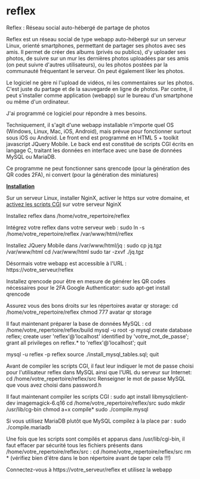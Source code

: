 # reflex

Reflex : Réseau social auto-hébergé de partage de photos

Reflex est un réseau social de type webapp auto-hébergé sur un serveur Linux, orienté smartphones, permettant de partager ses photos avec ses amis. Il permet de créer des albums (privés ou publics), d'y uploader ses photos, de suivre sur un mur les dernières photos uploadées par ses amis (on peut suivre d'autres utilisateurs), ou les photos postées par la communauté fréquentant le serveur. On peut également liker les photos.

Le logiciel ne gère ni l'upload de vidéos, ni les commentaires sur les photos. C'est juste du partage et de la sauvegarde en ligne de photos. Par contre, il peut s'installer comme application (webapp) sur le bureau d'un smartphone ou même d'un ordinateur.

J'ai programmé ce logiciel pour répondre à mes besoins.

Techniquement, il s'agit d'une webapp installable n'importe quel OS (Windows, Linux, Mac, iOS, Android), mais prévue pour fonctionner surtout sous iOS ou Android. Le front end est programmé en HTML 5 + toolkit javascript JQuery Mobile. Le back end est constitué de scripts CGI écrits en langage C, traitant les données en interface avec une base de données MySQL ou MariaDB.

Ce programme ne peut fonctionner sans qrencode (pour la génération des QR codes 2FA), ni convert (pour la génération des miniatures)

<strong><u>Installation</u></strong>

Sur un serveur Linux, installer NginX, activer le https sur votre domaine, et <a href="https://techexpert.tips/nginx/nginx-shell-script-cgi/">activez les scripts CGI</a> sur votre serveur NginX

Installez reflex dans /home/votre_repertoire/reflex

Intégrez votre reflex dans votre serveur web :
sudo ln -s /home/votre_repertoire/reflex /var/www/html/reflex

Installez JQuery Mobile dans /var/www/html/jq :
sudo cp jq.tgz /var/www/html
cd /var/www/html
sudo tar -zxvf ./jq.tgz

Désormais votre webapp est accessible à l'URL : https://votre_serveur/reflex

Installez qrencode pour être en mesure de générer les QR codes nécessaires pour le 2FA Google Authenticator:
sudo apt-get install qrencode

Assurez vous des bons droits sur les répertoires avatar qr storage:
cd /home/votre_repertoire/reflex
chmod 777 avatar qr storage

Il faut maintenant préparer la base de données MySQL :
cd /home/votre_repertoire/reflex/build
mysql -u root -p mysql
create database reflex;
create user 'reflex'@'localhost' identified by 'votre_mot_de_passe';
grant all privileges on reflex.* to 'reflex'@'localhost';
quit

mysql -u reflex -p reflex
source ./install_mysql_tables.sql;
quit

Avant de compiler les scripts CGI, il faut leur indiquer le mot de passe choisi pour l'utilisateur reflex dans MySQL ainsi que l'URL du serveur sur Internet:
cd /home/votre_repertoire/reflex/src
Renseigner le mot de passe MySQL que vous avez choisi dans password.h

Il faut maintenant compiler les scripts CGI :
sudo apt install libmysqlclient-dev imagemagick-6.q16
cd /home/votre_repertoire/reflex/src
sudo mkdir /usr/lib/cg-bin
chmod a+x compile*
sudo ./compile.mysql

Si vous utilisez MariaDB plutôt que MySQL compilez à la place par :
sudo ./compile.mariadb

Une fois que les scripts sont compilés et apparus dans /usr/lib/cgi-bin, il faut effacer par sécurité tous les fichiers présents dans /home/votre_repertoire/reflex/src :
cd /home/votre_repertoire/reflex/src
rm * (vérifiez bien d'être dans le bon répertoire avant de taper cela !!!)

Connectez-vous à https://votre_serveur/reflex et utilisez la webapp